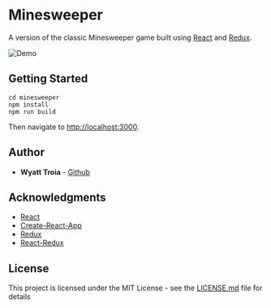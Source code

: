 # Minesweeper

A version of the classic Minesweeper game built using [React](https://reactjs.org/) and [Redux](https://redux.js.org/).

![Demo](https://imgur.com/y6FGSST.gif)

## Getting Started

```
cd minesweeper
npm install
npm run build
```
Then navigate to [http://localhost:3000](http://localhost:3000).

## Author

- **Wyatt Troia** - [Github](https://github.com/wyatt-troia)

## Acknowledgments

- [React](https://reactjs.org/)
- [Create-React-App](https://github.com/facebook/create-react-app)
- [Redux](https://redux.js.org/)
- [React-Redux](https://react-redux.js.org/)

## License

This project is licensed under the MIT License - see the [LICENSE.md](https://github.com/wyatt-troia/mini-apps/blob/master/LICENSE.md) file for details
